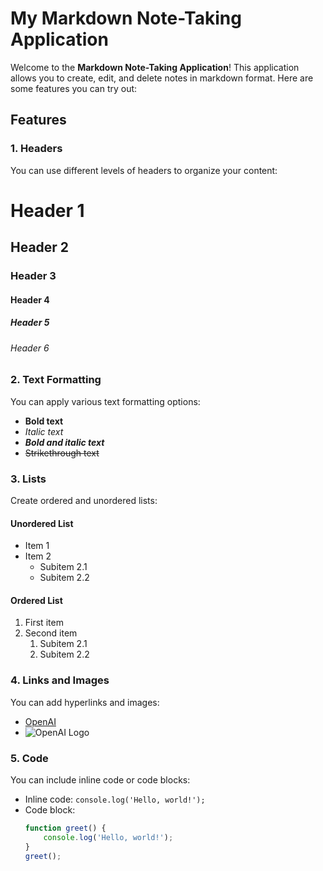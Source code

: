 # My Markdown Note-Taking Application

Welcome to the **Markdown Note-Taking Application**! This application allows you to create, edit, and delete notes in markdown format. Here are some features you can try out:

## Features

### 1. Headers
You can use different levels of headers to organize your content:
# Header 1
## Header 2
### Header 3
#### Header 4
##### Header 5
###### Header 6

### 2. Text Formatting
You can apply various text formatting options:
- **Bold text**
- *Italic text*
- ***Bold and italic text***
- ~~Strikethrough text~~

### 3. Lists
Create ordered and unordered lists:
#### Unordered List
- Item 1
- Item 2
  - Subitem 2.1
  - Subitem 2.2

#### Ordered List
1. First item
2. Second item
   1. Subitem 2.1
   2. Subitem 2.2

### 4. Links and Images
You can add hyperlinks and images:
- [OpenAI](https://www.openai.com)
- ![OpenAI Logo](https://openai.com/content/images/2020/04/openai-white-logo-256x256.png)

### 5. Code
You can include inline code or code blocks:
- Inline code: `console.log('Hello, world!');`
- Code block:
  ```javascript
  function greet() {
      console.log('Hello, world!');
  }
  greet();
